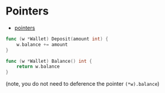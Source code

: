 # Pointers

* [pointers](https://gobyexample.com/pointers)

```go
func (w *Wallet) Deposit(amount int) {
	w.balance += amount
}

func (w *Wallet) Balance() int {
	return w.balance
}
```

(note, you do not need to deference the pointer `(*w).balance`)
